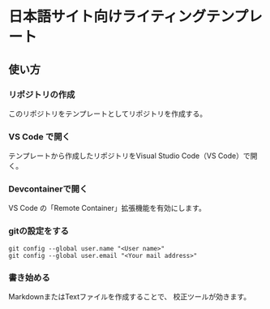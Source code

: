 # 日本語サイト向けライティングテンプレート

## 使い方

### リポジトリの作成

このリポジトリをテンプレートとしてリポジトリを作成する。

### VS Code で開く

テンプレートから作成したリポジトリをVisual Studio Code（VS Code）で開く。

### Devcontainerで開く

VS Code の「Remote Container」拡張機能を有効にします。

### gitの設定をする

```shell
git config --global user.name "<User name>"
git config --global user.email "<Your mail address>"
```

### 書き始める

MarkdownまたはTextファイルを作成することで、
校正ツールが効きます。
